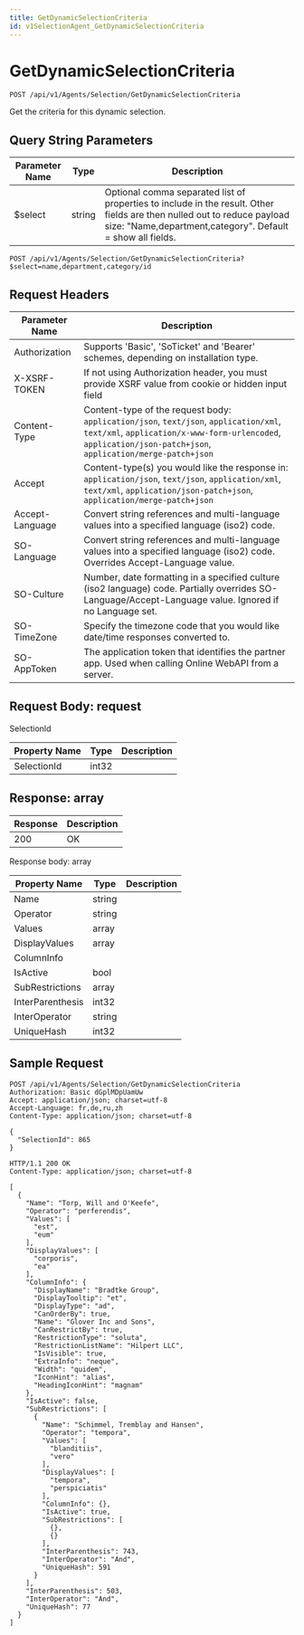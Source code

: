 ```yaml
---
title: GetDynamicSelectionCriteria
id: v1SelectionAgent_GetDynamicSelectionCriteria
---
```


# GetDynamicSelectionCriteria

```http
POST /api/v1/Agents/Selection/GetDynamicSelectionCriteria
```

Get the criteria for this dynamic selection.







## Query String Parameters

| Parameter Name | Type |  Description |
|----------------|------|--------------|
| $select | string |  Optional comma separated list of properties to include in the result. Other fields are then nulled out to reduce payload size: "Name,department,category". Default = show all fields. |

```http
POST /api/v1/Agents/Selection/GetDynamicSelectionCriteria?$select=name,department,category/id
```


## Request Headers

| Parameter Name | Description |
|----------------|-------------|
| Authorization  | Supports 'Basic', 'SoTicket' and 'Bearer' schemes, depending on installation type. |
| X-XSRF-TOKEN   | If not using Authorization header, you must provide XSRF value from cookie or hidden input field |
| Content-Type | Content-type of the request body: `application/json`, `text/json`, `application/xml`, `text/xml`, `application/x-www-form-urlencoded`, `application/json-patch+json`, `application/merge-patch+json` |
| Accept         | Content-type(s) you would like the response in: `application/json`, `text/json`, `application/xml`, `text/xml`, `application/json-patch+json`, `application/merge-patch+json` |
| Accept-Language | Convert string references and multi-language values into a specified language (iso2) code. |
| SO-Language | Convert string references and multi-language values into a specified language (iso2) code. Overrides Accept-Language value. |
| SO-Culture | Number, date formatting in a specified culture (iso2 language) code. Partially overrides SO-Language/Accept-Language value. Ignored if no Language set. |
| SO-TimeZone | Specify the timezone code that you would like date/time responses converted to. |
| SO-AppToken | The application token that identifies the partner app. Used when calling Online WebAPI from a server. |

## Request Body: request  

SelectionId 

| Property Name | Type |  Description |
|----------------|------|--------------|
| SelectionId | int32 |  |


## Response: array



| Response | Description |
|----------------|-------------|
| 200 | OK |

Response body: array

| Property Name | Type |  Description |
|----------------|------|--------------|
| Name | string |  |
| Operator | string |  |
| Values | array |  |
| DisplayValues | array |  |
| ColumnInfo |  |  |
| IsActive | bool |  |
| SubRestrictions | array |  |
| InterParenthesis | int32 |  |
| InterOperator | string |  |
| UniqueHash | int32 |  |

## Sample Request

```http!
POST /api/v1/Agents/Selection/GetDynamicSelectionCriteria
Authorization: Basic dGplMDpUamUw
Accept: application/json; charset=utf-8
Accept-Language: fr,de,ru,zh
Content-Type: application/json; charset=utf-8

{
  "SelectionId": 865
}
```

```http_
HTTP/1.1 200 OK
Content-Type: application/json; charset=utf-8

[
  {
    "Name": "Torp, Will and O'Keefe",
    "Operator": "perferendis",
    "Values": [
      "est",
      "eum"
    ],
    "DisplayValues": [
      "corporis",
      "ea"
    ],
    "ColumnInfo": {
      "DisplayName": "Bradtke Group",
      "DisplayTooltip": "et",
      "DisplayType": "ad",
      "CanOrderBy": true,
      "Name": "Glover Inc and Sons",
      "CanRestrictBy": true,
      "RestrictionType": "soluta",
      "RestrictionListName": "Hilpert LLC",
      "IsVisible": true,
      "ExtraInfo": "neque",
      "Width": "quidem",
      "IconHint": "alias",
      "HeadingIconHint": "magnam"
    },
    "IsActive": false,
    "SubRestrictions": [
      {
        "Name": "Schimmel, Tremblay and Hansen",
        "Operator": "tempora",
        "Values": [
          "blanditiis",
          "vero"
        ],
        "DisplayValues": [
          "tempora",
          "perspiciatis"
        ],
        "ColumnInfo": {},
        "IsActive": true,
        "SubRestrictions": [
          {},
          {}
        ],
        "InterParenthesis": 743,
        "InterOperator": "And",
        "UniqueHash": 591
      }
    ],
    "InterParenthesis": 503,
    "InterOperator": "And",
    "UniqueHash": 77
  }
]
```